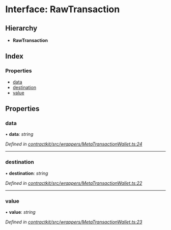 # Interface: RawTransaction

## Hierarchy

* **RawTransaction**

## Index

### Properties

* [data](_wrappers_metatransactionwallet_.rawtransaction.md#data)
* [destination](_wrappers_metatransactionwallet_.rawtransaction.md#destination)
* [value](_wrappers_metatransactionwallet_.rawtransaction.md#value)

## Properties

###  data

• **data**: *string*

*Defined in [contractkit/src/wrappers/MetaTransactionWallet.ts:24](https://github.com/medhak1/celo-monorepo/blob/master/packages/sdk/contractkit/src/wrappers/MetaTransactionWallet.ts#L24)*

___

###  destination

• **destination**: *string*

*Defined in [contractkit/src/wrappers/MetaTransactionWallet.ts:22](https://github.com/medhak1/celo-monorepo/blob/master/packages/sdk/contractkit/src/wrappers/MetaTransactionWallet.ts#L22)*

___

###  value

• **value**: *string*

*Defined in [contractkit/src/wrappers/MetaTransactionWallet.ts:23](https://github.com/medhak1/celo-monorepo/blob/master/packages/sdk/contractkit/src/wrappers/MetaTransactionWallet.ts#L23)*
